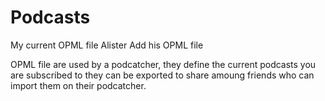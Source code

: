 # Podcasts

My current OPML file
Alister Add his OPML file

OPML file are used by a podcatcher, they define the current podcasts you are subscribed to they can be exported to share amoung friends who can import them on their podcatcher.
	 

